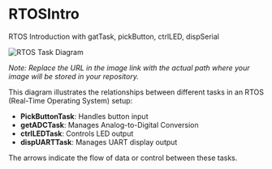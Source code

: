 # RTOSIntro

RTOS Introduction with gatTask, pickButton, ctrlLED, dispSerial

![RTOS Task Diagram](https://example.com/path/to/your/image.jpg)

*Note: Replace the URL in the image link with the actual path where your image will be stored in your repository.*

This diagram illustrates the relationships between different tasks in an RTOS (Real-Time Operating System) setup:

- **PickButtonTask**: Handles button input
- **getADCTask**: Manages Analog-to-Digital Conversion
- **ctrlLEDTask**: Controls LED output
- **dispUARTTask**: Manages UART display output

The arrows indicate the flow of data or control between these tasks.
